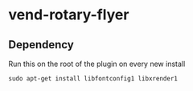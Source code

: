 # vend-rotary-flyer

## Dependency 

Run this on the root of the plugin on every new install

```
sudo apt-get install libfontconfig1 libxrender1
```
